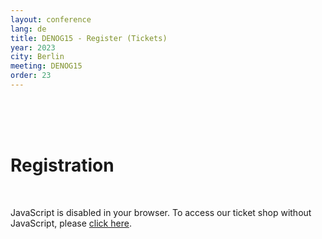 ```yaml
---
layout: conference
lang: de
title: DENOG15 - Register (Tickets)
year: 2023
city: Berlin
meeting: DENOG15
order: 23
---
```

<br>
<br>
<br>
<h1>Registration</h1><br>

<pretix-widget event="https://pretix.eu/denog/denog15/"></pretix-widget>
<noscript>
   <div class="pretix-widget">
        <div class="pretix-widget-info-message">
            JavaScript is disabled in your browser. To access our ticket shop without JavaScript, please <a target="_blank" rel="noopener" href="https://pretix.eu/denog/denog15/">click here</a>.
        </div>
    </div>
</noscript> 
